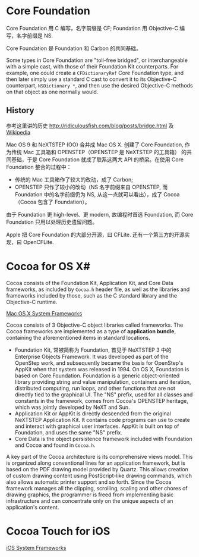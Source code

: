<title>Apple Development Environment</title>

# Core Foundation #

Core Foundation 用 C 编写，名字前缀是 CF; Foundation 用 Objective-C 编写，名字前缀是 NS.

Core Foundation 是 Foundation 和 Carbon 的共同基础。

Some types in Core Foundation are "toll-free bridged", or interchangeable with a simple cast, with those of their Foundation Kit counterparts. For example, one could create a `CFDictionaryRef` Core Foundation type, and then later simply use a standard C cast to convert it to its Objective-C counterpart, `NSDictionary *`, and then use the desired Objective-C methods on that object as one normally would.

## History ##

参考这里讲的历史 http://ridiculousfish.com/blog/posts/bridge.html 及 [Wikipedia](http://en.wikipedia.org/wiki/Cocoa_(API))

Mac OS 9 和 NeXTSTEP (OO) 合并成 Mac OS X. 创建了 Core Foundation, 作为传统 Mac 工具箱和 OPENSTEP（OPENSTEP 是 NeXTSTEP 的工具箱） 的共同基础，于是 Core Foundation 就成了联系这两大 API 的桥梁。在使用 Core Foundation 整合的过程中：

- 传统的 Mac 工具箱作了较大的改动，成了 Carbon;
- OPENSTEP 只作了较小的改动（NS 名字前缀来自 OPENSTEP, 而 Foundation 中的名字前缀仍为 NS, 从这一点就可以看出），成了 Cocoa （Cocoa 包含了 Foundation）。

由于 Foundation 更 high-level、更 modern, 故编程时首选 Foundation, 而 Core Foundation 只用以处理历史遗留问题。

Apple 把 Core Foundation 的大部分开源，曰 CFLite. 还有一个第三方的开源实现，曰 OpenCFLite.

# Cocoa for OS X#

Cocoa consists of the Foundation Kit, Application Kit, and Core Data frameworks, as included by `Cocoa.h` header file, as well as the libraries and frameworks included by those, such as the C standard library and the Objective-C runtime.

[Mac OS X System Frameworks](https://developer.apple.com/library/mac/documentation/MacOSX/Conceptual/OSX_Technology_Overview/SystemFrameworks/SystemFrameworks.html) 

Cocoa consists of 3 Objective-C object libraries called frameworks. The Cocoa frameworks are implemented as a type of **application bundle**, containing the aforementioned items in standard locations.

- Foundation Kit, 常被简称为 Foundation, 首见于 NeXTSTEP 3 中的 Enterprise Objects Framework. It was developed as part of the OpenStep work, and subsequently became the basis for OpenStep's AppKit when that system was released in 1994. On OS X, Foundation is based on Core Foundation. Foundation is a generic object-oriented library providing string and value manipulation, containers and iteration, distributed computing, run loops, and other functions that are not directly tied to the graphical UI. The "NS" prefix, used for all classes and constants in the framework, comes from Cocoa's OPENSTEP heritage, which was jointly developed by NeXT and Sun.
- Application Kit or AppKit is directly descended from the original NeXTSTEP Application Kit. It contains code programs can use to create and interact with graphical user interfaces. AppKit is built on top of Foundation, and uses the same "NS" prefix.
- Core Data is the object persistence framework included with Foundation and Cocoa and found in `Cocoa.h`.

A key part of the Cocoa architecture is its comprehensive views model. This is organized along conventional lines for an application framework, but is based on the PDF drawing model provided by Quartz. This allows creation of custom drawing content using PostScript-like drawing commands, which also allows automatic printer support and so forth. Since the Cocoa framework manages all the clipping, scrolling, scaling and other chores of drawing graphics, the programmer is freed from implementing basic infrastructure and can concentrate only on the unique aspects of an application's content.




# Cocoa Touch for iOS #

[iOS System Frameworks](https://developer.apple.com/library/ios/documentation/Miscellaneous/Conceptual/iPhoneOSTechOverview/iPhoneOSFrameworks/iPhoneOSFrameworks.html)

